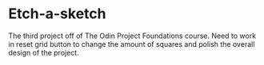 # Etch-a-sketch
The third project off of The Odin Project Foundations course. Need to work in reset grid button to change the amount of squares and polish the overall design of the project.
